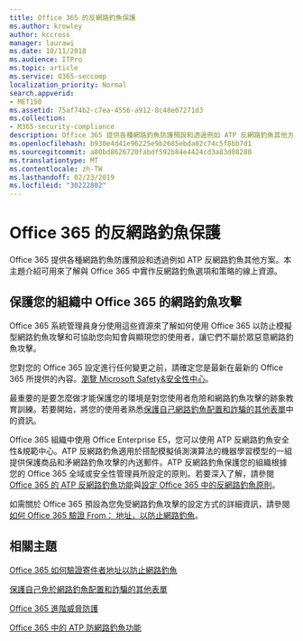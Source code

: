 ```yaml
---
title: Office 365 的反網路釣魚保護
ms.author: krowley
author: kccross
manager: laurawi
ms.date: 10/11/2018
ms.audience: ITPro
ms.topic: article
ms.service: O365-seccomp
localization_priority: Normal
search.appverid:
- MET150
ms.assetid: 75af74b2-c7ea-4556-a912-8c48e07271d3
ms.collection:
- M365-security-compliance
description: Office 365 提供各種網路釣魚防護預設和透過例如 ATP 反網路釣魚其他方案。本主題介紹可用來了解與 Office 365 中實作反網路釣魚選項和策略的線上資源。
ms.openlocfilehash: b930e4d41e96225e9b2685ebda02c74c5f8bb7d1
ms.sourcegitcommit: a80bd8626720fabdf592b84e4424cd3a83d08280
ms.translationtype: MT
ms.contentlocale: zh-TW
ms.lasthandoff: 02/23/2019
ms.locfileid: "30222802"
---
```

# <a name="anti-phishing-protection-in-office-365"></a>Office 365 的反網路釣魚保護

Office 365 提供各種網路釣魚防護預設和透過例如 ATP 反網路釣魚其他方案。本主題介紹可用來了解與 Office 365 中實作反網路釣魚選項和策略的線上資源。
  
## <a name="protect-your-organization-against-phishing-attacks-in-office-365"></a>保護您的組織中 Office 365 的網路釣魚攻擊

Office 365 系統管理員身分使用這些資源來了解如何使用 Office 365 以防止模擬型網路釣魚攻擊和可協助您向知會與顯現您的使用者，讓它們不屬於眾惡意網路釣魚攻擊。
  
您對您的 Office 365 設定進行任何變更之前，請確定您是最新在最新的 Office 365 所提供的內容。[瀏覽 Microsoft Safety&amp;安全性中心](https://www.microsoft.com/security/default.aspx)。
  
最重要的是要怎麼做才能保護您的環境是對您使用者危險和網路釣魚攻擊的跡象教育訓練。若要開始，將您的使用者熟悉[保護自己網路釣魚配置和詐騙的其他表單](https://support.office.com/article/f84750b4-2f2c-46c3-89f6-e65f7f8c3546)中的資訊。
  
Office 365 組織中使用 Office Enterprise E5，您可以使用 ATP 反網路釣魚安全性&amp;規範中心。ATP 反網路釣魚適用於搭配模擬偵測演算法的機器學習模型的一組提供保護商品和矛網路釣魚攻擊的內送郵件。ATP 反網路釣魚保護您的組織根據您的 Office 365 全域或安全性管理員所設定的原則。若要深入了解，請參閱[Office 365 的 ATP 反網路釣魚功能](atp-anti-phishing.md)與[設定 Office 365 中的反網路釣魚原則](set-up-anti-phishing-policies.md)。
  
如需關於 Office 365 預設為您免受網路釣魚攻擊的設定方式的詳細資訊，請參閱[如何 Office 365 驗證 From： 地址，以防止網路釣魚](how-office-365-validates-the-from-address.md)。
  
## <a name="related-topics"></a>相關主題

[Office 365 如何驗證寄件者地址以防止網路釣魚](how-office-365-validates-the-from-address.md)
  
[保護自己免於網路釣魚配置和詐騙的其他表單](https://support.office.com/article/f84750b4-2f2c-46c3-89f6-e65f7f8c3546)
  
[Office 365 進階威脅防護](office-365-atp.md)
  
[Office 365 中的 ATP 防網路釣魚功能](atp-anti-phishing.md)
  

